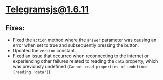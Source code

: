 # Telegramsjs@1.6.11

## Fixes:

- Fixed the `action` method where the `answer` parameter was causing an error when set to true and subsequently pressing the button.
- Updated the `version` constant.
- Fixed an issue that occurred when reconnecting to the internet or experiencing other failures related to reading the `data` property, which was previously undefined (`Cannot read properties of undefined (reading 'data')`).
